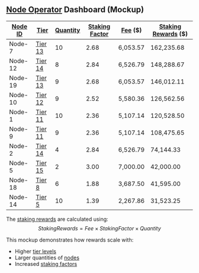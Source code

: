 ## [Node Operator](/docs/onboarding/nodes.md) Dashboard (Mockup)

| [Node ID](/docs/onboarding/node-id.md) | [Tier](/docs/onboarding/tiers/overview.md) | [Quantity](/docs/onboarding/nodes/quantity.md) | [Staking Factor](/docs/onboarding/staking/factors.md) | [Fee](/docs/onboarding/fees.md) ($) | [Staking Rewards](/docs/onboarding/staking/rewards.md) ($) |
|---------|------|----------|----------------|---------|-------------------|
| Node-7 | [Tier 13](/docs/onboarding/tiers/ln4.md) | 10 | 2.68 | 6,053.57 | 162,235.68 |
| Node-12 | [Tier 14](/docs/onboarding/tiers/ln4.md) | 8 | 2.84 | 6,526.79 | 148,288.67 |
| Node-19 | [Tier 13](/docs/onboarding/tiers/ln4.md) | 9 | 2.68 | 6,053.57 | 146,012.11 |
| Node-10 | [Tier 12](/docs/onboarding/tiers/ln3.md) | 9 | 2.52 | 5,580.36 | 126,562.56 |
| Node-1 | [Tier 11](/docs/onboarding/tiers/ln3.md) | 10 | 2.36 | 5,107.14 | 120,528.50 |
| Node-9 | [Tier 11](/docs/onboarding/tiers/ln3.md) | 9 | 2.36 | 5,107.14 | 108,475.65 |
| Node-2 | [Tier 14](/docs/onboarding/tiers/ln4.md) | 4 | 2.84 | 6,526.79 | 74,144.33 |
| Node-5 | [Tier 15](/docs/onboarding/tiers/ln4.md) | 2 | 3.00 | 7,000.00 | 42,000.00 |
| Node-18 | [Tier 8](/docs/onboarding/tiers/ln2.md) | 6 | 1.88 | 3,687.50 | 41,595.00 |
| Node-14 | [Tier 5](/docs/onboarding/tiers/ln1.md) | 10 | 1.39 | 2,267.86 | 31,523.25 |

The [staking rewards](/docs/onboarding/staking/calculation.md) are calculated using:
$$ Staking Rewards = Fee × Staking Factor × Quantity $$

This mockup demonstrates how rewards scale with:
- Higher [tier levels](/docs/onboarding/tiers/levels.md)
- Larger quantities of [nodes](/docs/onboarding/nodes/scaling.md)
- Increased [staking factors](/docs/onboarding/staking/factors.md)

